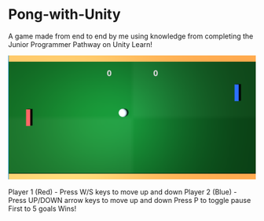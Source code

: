 # Pong-with-Unity
A game made from end to end by me using knowledge from completing the Junior Programmer Pathway on Unity Learn!

![Pong Screenshot](https://github.com/BrosephB/Pong-with-Unity/blob/main/thumbnail.png)

Player 1 (Red) - Press W/S keys to move up and down
Player 2 (Blue) - Press UP/DOWN arrow keys to move up and down
Press P to toggle pause
First to 5 goals Wins!
